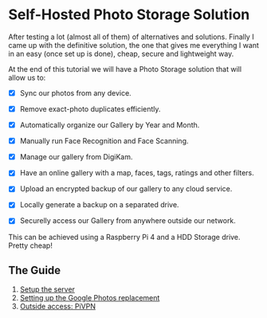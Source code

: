 # Self-Hosted Photo Storage Solution
After testing a lot (almost all of them) of alternatives and solutions. Finally I came up with the definitive solution, the one that gives me everything I want in an easy (once set up is done), cheap, secure and lightweight way.

At the end of this tutorial we will have a Photo Storage solution that will allow us to:

- [x] Sync our photos from any device.
  
- [x] Remove exact-photo duplicates efficiently.
  
- [x] Automatically organize our Gallery by Year and Month.
  
- [x] Manually run Face Recognition and Face Scanning.
  
- [x] Manage our gallery from DigiKam.
  
- [x] Have an online gallery with a map, faces, tags, ratings and other filters.  

- [x] Upload an encrypted backup of our gallery to any cloud service.
  
- [x] Locally generate a backup on a separated drive.
  
- [x] Securelly access our Gallery from anywhere outside our network.
  

This can be achieved using a Raspberry Pi 4 and a HDD Storage drive. Pretty cheap!

## The Guide

1. [Setup the server](https://github.com/pluja/simple-selfhosting/blob/main/01-Setting-Up-The-Server.md#setup-rpi4-server)
2. [Setting up the Google Photos replacement](https://github.com/pluja/simple-selfhosting/blob/main/02-Photo-Storage-Solution.md#replacing-google-photos)
3. [Outside access: PiVPN](https://github.com/pluja/simple-selfhosting/blob/main/03-PiVPN-Convert-Raspi-Into-VPN.md#convert-your-raspberry-into-a-vpn)
